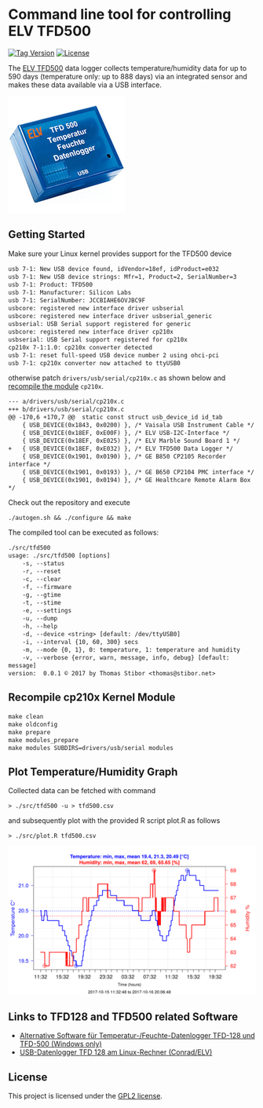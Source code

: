 Command line tool for controlling ELV TFD500
==============

[![Tag Version](https://img.shields.io/github/tag/tstibor/tfd500.svg)](https://github.com/tstibor/tfd500/tags)
[![License](http://img.shields.io/:license-gpl2-blue.svg)](http://www.gnu.org/licenses/gpl-2.0.html)

The [ELV TFD500](https://www.elv.de/elv-temperatur-feuchte-datenlogger-tfd-500-bausatz.html) data logger collects temperature/humidity data for up to 590 days
(temperature only: up to 888 days) via an integrated sensor and makes these data available via a USB interface.

![](images/tfd500.gif)

## Getting Started <a id="getting.started"></a>
Make sure your Linux kernel provides support for the TFD500 device
```
usb 7-1: New USB device found, idVendor=18ef, idProduct=e032
usb 7-1: New USB device strings: Mfr=1, Product=2, SerialNumber=3
usb 7-1: Product: TFD500
usb 7-1: Manufacturer: Silicon Labs
usb 7-1: SerialNumber: JCCBIAHE6OVJBC9F
usbcore: registered new interface driver usbserial
usbcore: registered new interface driver usbserial_generic
usbserial: USB Serial support registered for generic
usbcore: registered new interface driver cp210x
usbserial: USB Serial support registered for cp210x
cp210x 7-1:1.0: cp210x converter detected
usb 7-1: reset full-speed USB device number 2 using ohci-pci
usb 7-1: cp210x converter now attached to ttyUSB0
```

otherwise patch `drivers/usb/serial/cp210x.c` as shown below
and [recompile the module](#recompile.module) `cp210x`.
```
--- a/drivers/usb/serial/cp210x.c
+++ b/drivers/usb/serial/cp210x.c
@@ -170,6 +170,7 @@  static const struct usb_device_id id_tab
 	{ USB_DEVICE(0x1843, 0x0200) }, /* Vaisala USB Instrument Cable */
 	{ USB_DEVICE(0x18EF, 0xE00F) }, /* ELV USB-I2C-Interface */
 	{ USB_DEVICE(0x18EF, 0xE025) }, /* ELV Marble Sound Board 1 */
+	{ USB_DEVICE(0x18EF, 0xE032) }, /* ELV TFD500 Data Logger */
 	{ USB_DEVICE(0x1901, 0x0190) }, /* GE B850 CP2105 Recorder interface */
 	{ USB_DEVICE(0x1901, 0x0193) }, /* GE B650 CP2104 PMC interface */
 	{ USB_DEVICE(0x1901, 0x0194) },	/* GE Healthcare Remote Alarm Box */
```

Check out the repository and execute
```
./autogen.sh && ./configure && make
```

The compiled tool can be executed as follows:
```
./src/tfd500
usage: ./src/tfd500 [options]
	-s, --status
	-r, --reset
	-c, --clear
	-f, --firmware
	-g, --gtime
	-t, --stime
	-e, --settings
	-u, --dump
	-h, --help
	-d, --device <string> [default: /dev/ttyUSB0]
	-i, --interval {10, 60, 300} secs
	-m, --mode {0, 1}, 0: temperature, 1: temperature and humidity
	-v, --verbose {error, warn, message, info, debug} [default: message]
version:  0.0.1 © 2017 by Thomas Stibor <thomas@stibor.net>
```

## Recompile cp210x Kernel Module <a id="recompile.module"></a>
```
make clean
make oldconfig
make prepare
make modules_prepare
make modules SUBDIRS=drivers/usb/serial modules
```

## Plot Temperature/Humidity Graph <a id="plot.graph"></a>
Collected data can be fetched with command
```
> ./src/tfd500 -u > tfd500.csv
```
and subsequently plot with the provided R script plot.R as follows
```
> ./src/plot.R tfd500.csv
```
![](images/plot.png)

## Links to TFD128 and TFD500 related Software
* [Alternative Software für Temperatur-/Feuchte-Datenlogger TFD-128 und TFD-500 (Windows only)](http://vd-software.inside1.net/TFD128/)
* [USB-Datenlogger TFD 128 am Linux-Rechner (Conrad/ELV)](http://www.netzmafia.de/skripten/hardware/TFD128)

## License
This project is licensed under the [GPL2 license](http://www.gnu.org/licenses/old-licenses/gpl-2.0.en.html).
